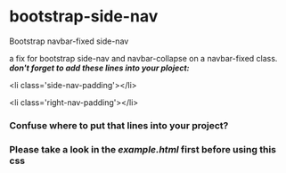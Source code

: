# bootstrap-side-nav
Bootstrap navbar-fixed side-nav

a fix for bootstrap side-nav and navbar-collapse on a navbar-fixed class.
**_don't forget to add these lines into your ploject:_**

&lt;li class='side-nav-padding'&gt;&lt;/li&gt;

&lt;li class='right-nav-padding'&gt;&lt;/li&gt;

### Confuse where to put that lines into your project?
### Please take a look in the _example.html_ first before using this css
